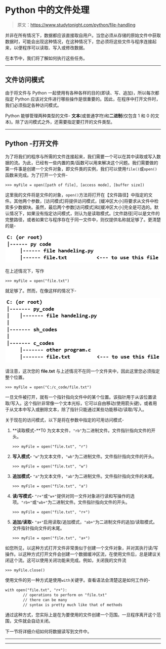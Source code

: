 # Python 中的文件处理

> 原文：<https://www.studytonight.com/python/file-handling>

并非在所有情况下，数据都应该直接取自用户。当您必须从存储的原始文件中获取数据时，可能会出现这种情况，在这种情况下，您必须将这些文件与程序连接起来，以便程序可以读取、写入或修改数据。

在本节中，我们将了解如何执行这些任务。

* * *

## 文件访问模式

由于将文件与 Python 一起使用有各种各样的目的(即读、写、追加)，所以每次都指定 Python 应该对文件进行哪些操作是很重要的。因此，在程序中打开文件时，我们必须指定各种访问模式。

Python 能够管理两种类型的文件- **文本**(或普通字符)和**二进制**(仅包含 1 和 0 的文本)。除了访问模式之外，还需要指定要打开的文件类型。

* * *

## Python -打开文件

为了将我们的程序与所需的文件连接起来，我们需要一个可以在其中读取或写入数据的流。为此，已经有一些内置的类/函数可以用来解决这个问题。我们需要做的第一件事是创建一个文件对象，即文件类的实例，我们可以使用`file()`或`open()`函数来完成。为了打开一个文件-

```
>>> myFile = open([path of file], [access mode], [buffer size])
```

这里我的文件将是文件的对象，`open()`方法将打开在【文件路径】中指定的文件。其他两个参数，[访问模式]将提供访问模式，[缓冲区大小]将要求从文件中检索多少数据块。虽然，最后两个参数[访问模式]和[缓冲区大小]完全是可选的。默认情况下，如果没有指定访问模式，则认为是读取模式。[文件路径]可以是文件的完整路径，或者如果它与程序存在于同一文件中，则仅提供名称就足够了。更清楚的是-

![Opening a file python](img/efbb77dd5bbcfad7d6f6db56819f343c.png)

在上述情况下，写作

```
>>> myFile = open("file.txt")
```

就足够了。然而，在像这样的情况下-

![Opening a file in python](img/de1fafed40d249f8d8b612125ad04912.png)

请注意，这次您的 **file.txt** 与上述情况不在同一个文件夹中，因此这里您必须指定整个位置。

```
>>> myFile = open("C:/c_code/file.txt")
```

一旦文件被打开，就有一个指针指向文件中的某个位置。该指针用于从该位置读取/写入。这个指针非常像一个文本光标，它可以自由移动(使用箭头键)，或者用于从文本中写入或删除文本，除了指针只能通过某些功能移动/读取/写入。

关于现在的访问模式，以下是将在参数中指定的可用访问模式-

1.  **读取模式-**T0 为文本文件，`"rb"`为二进制文件。文件指针指向文件的开头。

    ```
    >>> myFile = open("file.txt", "r")
    ```

2.  **写入模式-** `"w"`为文本文件，`"wb"`为二进制文件。文件指针指向文件的开头。

    ```
    >>> myFile = open("file.txt", "w")
    ```

3.  **追加模式-** `"a"`为文本文件，`"ab"`为二进制文件。文件指针指向文件的末尾。

    ```
    >>> myFile = open("file.txt", "a")
    ```

4.  **读/写模式-** `"r+"`或`"w+"`提供对同一文件对象进行读和写操作的选项。`"rb+"`或`"wb+"`为二进制文件。文件指针指向文件的开头。

    ```
    >>> myFile = open("file.txt", "r+")
    ```

5.  **追加/读取-** `"a+"`启用读取/追加模式，`"ab+"`为二进制文件的追加/读取模式。文件指针指向文件的末尾。

    ```
    >>> myFile = open("file.txt", "a+")
    ```

如您所见，以这种方式打开文件非常类似于创建一个文件对象，并对其执行读/写操作。以这种方式打开文件会创建一个数据缓冲区流，在使用文件后，总是建议关闭这个流。这可以使用关闭功能来完成。例如，关闭我的文件流

```
>>> myFile.close()
```

使用文件的另一种方式是使用`with`关键字。查看语法会清楚这是如何工作的-

```
with open("file.txt", "r+"):
		// operations to perform on "file.txt"
		// there can be many
		// syntax is pretty much like that of methods 
```

通过这种方式，您实际上是在为要使用的文件创建一个范围。一旦程序离开这个范围，文件就会自动关闭。

下一节将详细介绍如何将数据读写到文件中。

* * *

* * *